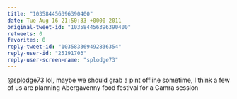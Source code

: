 ```yaml
---
title: "103584456396390400"
date: Tue Aug 16 21:50:33 +0000 2011
original-tweet-id: "103584456396390400"
retweets: 0
favorites: 0
reply-tweet-id: "103583369492836354"
reply-user-id: "25191703"
reply-user-screen-name: "splodge73"
---
```

<a href="https://twitter.com/splodge73">@splodge73</a> lol, maybe we should grab a pint offline sometime, I think a few of us are planning Abergavenny food festival for a Camra session
